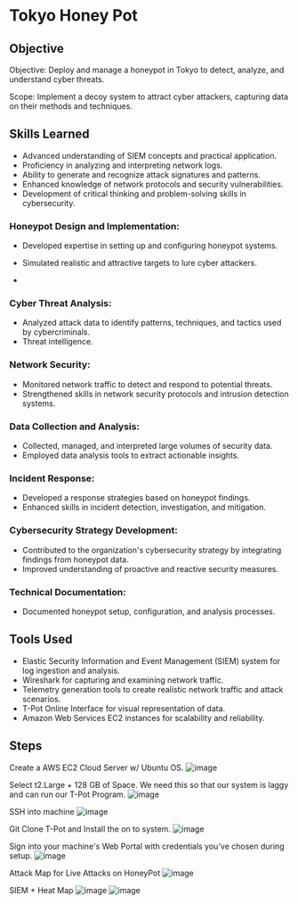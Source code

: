 # Tokyo Honey Pot

## Objective

Objective: Deploy and manage a honeypot in Tokyo to detect, analyze, and understand cyber threats.

Scope: Implement a decoy system to attract cyber attackers, capturing data on their methods and techniques.

## Skills Learned

- Advanced understanding of SIEM concepts and practical application.
- Proficiency in analyzing and interpreting network logs.
- Ability to generate and recognize attack signatures and patterns.
- Enhanced knowledge of network protocols and security vulnerabilities.
- Development of critical thinking and problem-solving skills in cybersecurity.

### Honeypot Design and Implementation:

- Developed expertise in setting up and configuring honeypot systems.
- Simulated realistic and attractive targets to lure cyber attackers.

- 
### Cyber Threat Analysis:

- Analyzed attack data to identify patterns, techniques, and tactics used by cybercriminals.
- Threat intelligence.
  
### Network Security:

- Monitored network traffic to detect and respond to potential threats.
- Strengthened skills in network security protocols and intrusion detection systems.

### Data Collection and Analysis:

- Collected, managed, and interpreted large volumes of security data.
- Employed data analysis tools to extract actionable insights.

### Incident Response:

- Developed a response strategies based on honeypot findings.
- Enhanced skills in incident detection, investigation, and mitigation.

### Cybersecurity Strategy Development:

- Contributed to the organization's cybersecurity strategy by integrating findings from honeypot data.
- Improved understanding of proactive and reactive security measures.

### Technical Documentation:

- Documented honeypot setup, configuration, and analysis processes.

## Tools Used

- Elastic Security Information and Event Management (SIEM) system for log ingestion and analysis.
- Wireshark for capturing and examining network traffic.
- Telemetry generation tools to create realistic network traffic and attack scenarios.
- T-Pot Online Interface for visual representation of data.
- Amazon Web Services EC2 instances for scalability and reliability.

## Steps

Create a AWS EC2 Cloud Server w/ Ubuntu OS.
![image](https://github.com/NotArtwork/TokyoHoneyPot/assets/105832230/4d4a5360-89c3-43b9-8694-ed47ac75b6ec)

Select t2.Large + 128 GB of Space. We need this so that our system is laggy and can run our T-Pot Program.
![image](https://github.com/NotArtwork/TokyoHoneyPot/assets/105832230/494a9b7c-6146-43f7-ac0f-3aa98651d071)

SSH into machine
![image](https://github.com/NotArtwork/TokyoHoneyPot/assets/105832230/96f8be44-23b6-4345-b735-719d7f88fedd)

Git Clone T-Pot and Install the on to system.
![image](https://github.com/NotArtwork/TokyoHoneyPot/assets/105832230/ef1de388-5185-4564-a769-2980a86980dd)

Sign into your machine's Web Portal with credentials you've chosen during setup. 
![image](https://github.com/NotArtwork/TokyoHoneyPot/assets/105832230/c62a41a2-a855-42e5-bece-64ed0044a2b3)

Attack Map for Live Attacks on HoneyPot
![image](https://github.com/NotArtwork/TokyoHoneyPot/assets/105832230/50facd35-ccf6-42bf-9cc5-5d6e84ac6dd5)

SIEM + Heat Map
![image](https://github.com/NotArtwork/TokyoHoneyPot/assets/105832230/4c78c9f9-2fd0-4305-a1ce-707249b51267)
![image](https://github.com/NotArtwork/TokyoHoneyPot/assets/105832230/d9d4e165-548d-4147-b2fc-67999dc7b5d9)




